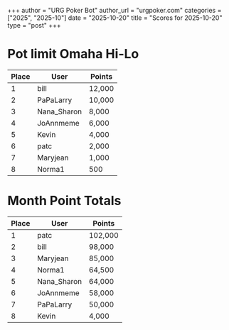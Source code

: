 +++
author = "URG Poker Bot"
author_url = "urgpoker.com"
categories = ["2025", "2025-10"]
date = "2025-10-20"
title = "Scores for 2025-10-20"
type = "post"
+++
# Pot limit Omaha Hi-Lo

| Place | User | Points |
|-------|------|--------|
| 1 | bill | 12,000 |
| 2 | PaPaLarry | 10,000 |
| 3 | Nana_Sharon | 8,000 |
| 4 | JoAnnmeme | 6,000 |
| 5 | Kevin | 4,000 |
| 6 | patc | 2,000 |
| 7 | Maryjean | 1,000 |
| 8 | Norma1 | 500 |

# Month Point Totals

| Place | User | Points |
|-------|------|--------|
| 1 | patc | 102,000 |
| 2 | bill | 98,000 |
| 3 | Maryjean | 85,000 |
| 4 | Norma1 | 64,500 |
| 5 | Nana_Sharon | 64,000 |
| 6 | JoAnnmeme | 58,000 |
| 7 | PaPaLarry | 50,000 |
| 8 | Kevin | 4,000 |
